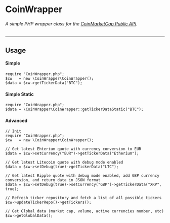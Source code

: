 # CoinWrapper
###### A simple PHP wrapper class for the [CoinMarketCap Public API](https://coinmarketcap.com/api/).

----
## Usage

#### Simple
    require "CoinWrapper.php";
    $cw   = new \CoinWrapper\CoinWrapper();
    $data = $cw->getTickerData("BTC");
    
#### Simple Static
    require "CoinWrapper.php";
    $data = \CoinWrapper\CoinWrapper::getTickerDataStatic("BTC");

#### Advanced 
    
    // Init
    require "CoinWrapper.php";
    $cw   = new \CoinWrapper\CoinWrapper();

    // Get latest Ehterium quote with currency conversion to EUR
    $data = $cw->setCurrency("EUR")->getTickerData("Etherium");

    // Get latest Litecoin quote with debug mode enabled
    $data = $cw->setDebug(true)->getTickerData("LTC");

    // Get latest Ripple quote with debug mode enabled, add GBP currency conversion, and return data in JSON format
    $data = $cw->setDebug(true)->setCurrency("GBP")->getTickerData("XRP", true);
    
    // Refresh ticker repository and fetch a list of all possible tickers
    $cw->updateTickerRepo()->getTickers();
    
    // Get Global data (market cap, volume, active currencies number, etc)
    $cw->getGlobalData();
